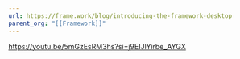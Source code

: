 ```yaml
---
url: https://frame.work/blog/introducing-the-framework-desktop
parent_org: "[[Framework]]"
---
```


https://youtu.be/5mGzEsRM3hs?si=j9EIJlYirbe_AYGX